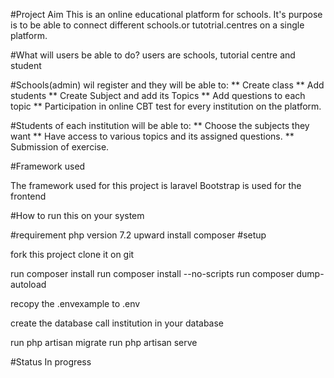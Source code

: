 #Project Aim
This is an online educational platform for schools.
It's purpose is to be able to connect different schools.or tutotrial.centres on a single platform.

#What will users be able to do?
users are schools, tutorial centre and student

#Schools(admin) wil register and they will be able to:
** Create class
** Add students
** Create Subject and add its Topics
** Add questions to each topic
** Participation in online CBT test for every institution on the platform.

#Students of each institution will be able to:
** Choose the subjects they want
** Have access to various topics and its assigned questions.
** Submission of exercise.

#Framework used

The framework used for this project is laravel
Bootstrap is used for the frontend

#How to run this on your system

#requirement
php version 7.2 upward
install composer
#setup

fork this project
clone it on git

run composer install
run composer install --no-scripts
run composer dump-autoload

recopy the .envexample to .env

create the database call institution in your database

run php artisan migrate
run php artisan serve

#Status In progress
